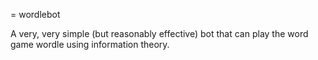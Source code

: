 = wordlebot

A very, very simple (but reasonably effective) bot that can play the 
word game wordle using information theory.
